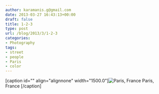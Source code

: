 ```yaml
---
author: karamanis.g@gmail.com
date: 2013-03-27 16:43:13+00:00
draft: false
title: 1-2-3
type: post
url: /blog/2013/3/1-2-3
categories:
- Photography
tags:
- street
- people
- Paris
- color
---
```


[caption id="" align="alignnone" width="1500.0"]![ Paris, France ](https://images.squarespace-cdn.com/content/v1/4f3f61bae4b063b909445965/1364402336311-0K581MX2GFQUQ960A9PT/ke17ZwdGBToddI8pDm48kF9aEDQaTpZHfWEO2zppK7Z7gQa3H78H3Y0txjaiv_0fDoOvxcdMmMKkDsyUqMSsMWxHk725yiiHCCLfrh8O1z5QPOohDIaIeljMHgDF5CVlOqpeNLcJ80NK65_fV7S1UX7HUUwySjcPdRBGehEKrDf5zebfiuf9u6oCHzr2lsfYZD7bBzAwq_2wCJyqgJebgg/20130226-R0013332.jpg?format=original)
 Paris, France [/caption]
